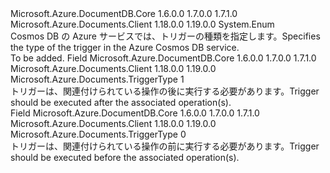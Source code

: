 <Type Name="TriggerType" FullName="Microsoft.Azure.Documents.TriggerType">
  <TypeSignature Language="C#" Value="public enum TriggerType" />
  <TypeSignature Language="ILAsm" Value=".class public auto ansi sealed TriggerType extends System.Enum" />
  <TypeSignature Language="DocId" Value="T:Microsoft.Azure.Documents.TriggerType" />
  <TypeSignature Language="VB.NET" Value="Public Enum TriggerType" />
  <TypeSignature Language="F#" Value="type TriggerType = " />
  <AssemblyInfo>
    <AssemblyName>Microsoft.Azure.DocumentDB.Core</AssemblyName>
    <AssemblyVersion>1.6.0.0</AssemblyVersion>
    <AssemblyVersion>1.7.0.0</AssemblyVersion>
    <AssemblyVersion>1.7.1.0</AssemblyVersion>
  </AssemblyInfo>
  <AssemblyInfo>
    <AssemblyName>Microsoft.Azure.Documents.Client</AssemblyName>
    <AssemblyVersion>1.18.0.0</AssemblyVersion>
    <AssemblyVersion>1.19.0.0</AssemblyVersion>
  </AssemblyInfo>
  <Base>
    <BaseTypeName>System.Enum</BaseTypeName>
  </Base>
  <Docs>
    <summary>
            <span data-ttu-id="9a9e1-101">Cosmos DB の Azure サービスでは、トリガーの種類を指定します。</span><span class="sxs-lookup"><span data-stu-id="9a9e1-101">Specifies the type of the trigger in the Azure Cosmos DB service.</span></span>
            </summary>
    <remarks>To be added.</remarks>
  </Docs>
  <Members>
    <Member MemberName="Post">
      <MemberSignature Language="C#" Value="Post" />
      <MemberSignature Language="ILAsm" Value=".field public static literal valuetype Microsoft.Azure.Documents.TriggerType Post = unsigned int8(1)" />
      <MemberSignature Language="DocId" Value="F:Microsoft.Azure.Documents.TriggerType.Post" />
      <MemberSignature Language="VB.NET" Value="Post" />
      <MemberSignature Language="F#" Value="Post = 1" Usage="Microsoft.Azure.Documents.TriggerType.Post" />
      <MemberType>Field</MemberType>
      <AssemblyInfo>
        <AssemblyName>Microsoft.Azure.DocumentDB.Core</AssemblyName>
        <AssemblyVersion>1.6.0.0</AssemblyVersion>
        <AssemblyVersion>1.7.0.0</AssemblyVersion>
        <AssemblyVersion>1.7.1.0</AssemblyVersion>
      </AssemblyInfo>
      <AssemblyInfo>
        <AssemblyName>Microsoft.Azure.Documents.Client</AssemblyName>
        <AssemblyVersion>1.18.0.0</AssemblyVersion>
        <AssemblyVersion>1.19.0.0</AssemblyVersion>
      </AssemblyInfo>
      <ReturnValue>
        <ReturnType>Microsoft.Azure.Documents.TriggerType</ReturnType>
      </ReturnValue>
      <MemberValue>1</MemberValue>
      <Docs>
        <summary>
            <span data-ttu-id="9a9e1-102">トリガーは、関連付けられている操作の後に実行する必要があります。</span><span class="sxs-lookup"><span data-stu-id="9a9e1-102">Trigger should be executed after the associated operation(s).</span></span>
            </summary>
      </Docs>
    </Member>
    <Member MemberName="Pre">
      <MemberSignature Language="C#" Value="Pre" />
      <MemberSignature Language="ILAsm" Value=".field public static literal valuetype Microsoft.Azure.Documents.TriggerType Pre = unsigned int8(0)" />
      <MemberSignature Language="DocId" Value="F:Microsoft.Azure.Documents.TriggerType.Pre" />
      <MemberSignature Language="VB.NET" Value="Pre" />
      <MemberSignature Language="F#" Value="Pre = 0" Usage="Microsoft.Azure.Documents.TriggerType.Pre" />
      <MemberType>Field</MemberType>
      <AssemblyInfo>
        <AssemblyName>Microsoft.Azure.DocumentDB.Core</AssemblyName>
        <AssemblyVersion>1.6.0.0</AssemblyVersion>
        <AssemblyVersion>1.7.0.0</AssemblyVersion>
        <AssemblyVersion>1.7.1.0</AssemblyVersion>
      </AssemblyInfo>
      <AssemblyInfo>
        <AssemblyName>Microsoft.Azure.Documents.Client</AssemblyName>
        <AssemblyVersion>1.18.0.0</AssemblyVersion>
        <AssemblyVersion>1.19.0.0</AssemblyVersion>
      </AssemblyInfo>
      <ReturnValue>
        <ReturnType>Microsoft.Azure.Documents.TriggerType</ReturnType>
      </ReturnValue>
      <MemberValue>0</MemberValue>
      <Docs>
        <summary>
            <span data-ttu-id="9a9e1-103">トリガーは、関連付けられている操作の前に実行する必要があります。</span><span class="sxs-lookup"><span data-stu-id="9a9e1-103">Trigger should be executed before the associated operation(s).</span></span>
            </summary>
      </Docs>
    </Member>
  </Members>
</Type>